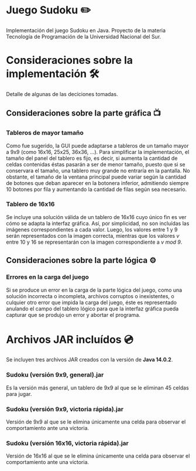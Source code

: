 # Juego Sudoku :pencil2:
Implementación del juego Sudoku en Java. Proyecto de la materia Tecnología de Programación de la Universidad Nacional del Sur.

# Consideraciones sobre la implementación :hammer_and_wrench:
Detalle de algunas de las deciciones tomadas.

## Consideraciones sobre la parte gráfica :tv:

### Tableros de mayor tamaño
Como fue sugerido, la GUI puede adaptarse a tableros de un tamaño mayor a 9x9 (como 16x16, 25x25, 36x36, ...).
Para simplificar la implementación, el tamaño del panel del tablero es fijo, es decir, si aumenta la cantidad de celdas contenidas éstas pasarán a ser de menor tamaño, puesto que si se conservara el tamaño, una tablero muy grande no entraría en la pantalla. No obstante, el tamaño de la ventana principal puede variar según la cantidad de botones que deban aparecer en la botonera inferior, admitiendo siempre 10 botones por fila y aumentando la cantidad de filas según sea necesario.

### Tablero de 16x16
Se incluye una solución válida de un tablero de 16x16 cuyo único fin es ver cómo se adapta la interfaz gráfica. Así, por simplicidad, no son incluídas las imágenes correspondientes a cada valor. Luego, los valores entre 1 y 9 serán representados con la imagen correcta, mientras que los valores _v_ entre 10 y 16 se representarán con la imagen correspondiente a _v mod 9_.

## Consideraciones sobre la parte lógica :gear:

### Errores en la carga del juego
Si se produce un error en la carga de la parte lógica del juego, como una solución incorrecta o incompleta, archivos corruptos o inexistentes, o culquier otro error que impida la carga del juego, éste es representado anulando el campo del tablero lógico para que la interfaz gráfica pueda capturar que se produjo un error y abortar el programa.

# Archivos JAR incluídos :cd:
Se incluyen tres archivos JAR creados con la versión de **Java 14.0.2**.

### Sudoku (versión 9x9, general).jar
Es la versión más general, un tablero de 9x9 al que se le eliminan 45 celdas para jugar.

### Sudoku (versión 9x9, victoria rápida).jar
Versión de 9x9 al que se le elimina únicamente una celda para observar el comportamiento ante una victoria.

### Sudoku (versión 16x16, victoria rápida).jar
Versión de 16x16 al que se le elimina únicamente una celda para observar el comportamiento ante una victoria.
